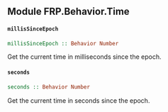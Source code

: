 ## Module FRP.Behavior.Time

#### `millisSinceEpoch`

``` purescript
millisSinceEpoch :: Behavior Number
```

Get the current time in milliseconds since the epoch.

#### `seconds`

``` purescript
seconds :: Behavior Number
```

Get the current time in seconds since the epoch.


